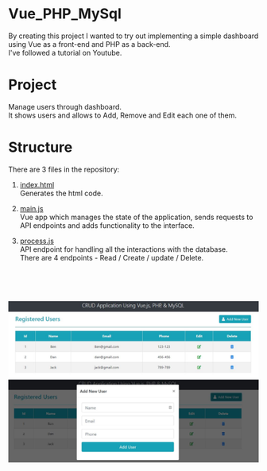 # Vue_PHP_MySql

By creating this project I wanted to try out implementing a simple dashboard using Vue as a front-end and PHP as a back-end. <br/>
I've followed a tutorial on Youtube.


# Project
Manage users through dashboard. <br/>
It shows users and allows to Add, Remove and Edit each one of them. <br/>


# Structure
There are 3 files in the repository:

1.  <ins>index.html </ins> <br/>
Generates the html code. <br/>

2. <ins>main.js </ins><br/>
Vue app which manages the state of the application, sends requests to API endpoints 
and adds functionality to the interface. <br/>

3.  <ins> process.js </ins> <br/>
API endpoint for handling all the interactions with the database. <br/>
There are 4 endpoints - Read / Create / update / Delete.

<br/><br/><br/>

![](images/dashboard.JPG) <br/>
![](images/add_user.JPG)


